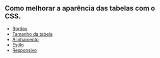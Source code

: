 <h2>Como melhorar a aparência das tabelas com o CSS.</h2>


<ul>
<li font-size=16pt><a href="linkpastabordas">Bordas</a></li>
<li font-size=16pt><a href="linkpastabordas">Tamanho da tabela</a></li>
<li font-size=16pt><a href="linkpastabordas">Alinhamento</a></li>
<li font-size=16pt><a href="linkpastabordas">Estilo</a></li>
<li font-size=16pt><a href="linkpastabordas">Responsivo</a></li>
</ul>